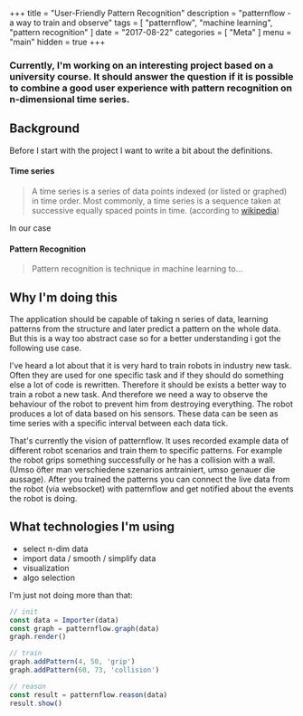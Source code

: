 +++
title = "User-Friendly Pattern Recognition"
description = "patternflow - a way to train and observe"
tags = [
    "patternflow",
    "machine learning",
    "pattern recognition"
]
date = "2017-08-22"
categories = [
    "Meta"
]
menu = "main"
hidden = true
+++

### Currently, I'm working on an interesting project based on a university course. It should answer the question if it is possible to combine a good user experience with pattern recognition on n-dimensional time series.


## Background

Before I start with the project I want to write a bit about the definitions.

#### Time series

> A time series is a series of data points indexed (or listed or graphed) in time order. Most commonly, a time series is a sequence taken at successive equally spaced points in time. (according to [wikipedia](https://en.wikipedia.org/wiki/Time_series))

In our case

#### Pattern Recognition

> Pattern recognition is technique in machine learning to...



## Why I'm doing this

The application should be capable of taking n series of data, learning patterns from the structure and later predict a pattern on the whole data.
But this is a way too abstract case so for a better understanding i got the following use case.

I've heard a lot about that it is very hard to train robots in industry new task. Often they are used for one specific task and if they should do something else a lot of code is rewritten.
Therefore it should be exists a better way to train a robot a new task. And therefore we need a way to observe the behaviour of the robot to prevent him from destroying everything.
The robot produces a lot of data based on his sensors. These data can be seen as time series with a specific interval between each data tick.

That's currently the vision of patternflow. It uses recorded example data of different robot scenarios and train them to specific patterns. For example the robot grips something successfully or he has a collision with a wall. (Umso öfter man verschiedene szenarios antrainiert, umso genauer die aussage).
After you trained the patterns you can connect the live data from the robot (via websocket) with patternflow and get notified about the events the robot is doing.

## What technologies I'm using

- select n-dim data
- import data / smooth / simplify data
- visualization
- algo selection


I'm just not doing more than that:

```javascript
// init
const data = Importer(data)
const graph = patternflow.graph(data)
graph.render()

// train
graph.addPattern(4, 50, 'grip')
graph.addPattern(60, 73, 'collision')

// reason
const result = patternflow.reason(data)
result.show()
```
